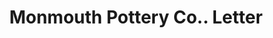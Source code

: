 ---
doi: 10.7916/D8PC4DFB
date_other: '1890'
date_other_textual: 1890-1899
form: correspondence
genre:
- Letters (correspondence)
name:
- Monmouth Pottery Co.
object_in_context_url: https://biggert.cul.columbia.edu/items/view/ave_biggert_00263
subject_hierarchical_geographic:
- Monmouth, Illinois, United States
subject_name:
- Monmouth Pottery Co.
title: Monmouth Pottery Co.. Letter
sort_title: Monmouth Pottery Co.. Letter
call_number: ave_biggert_00263
coordinates:
- 40.91166666666666,-90.64444444444445
pid: ave_biggert_00263
identifiers: ave_biggert_00263
canvas_id: ldpd:395537
permalink: "/items/ave_biggert_00263/"
layout: iiif-image-page
---